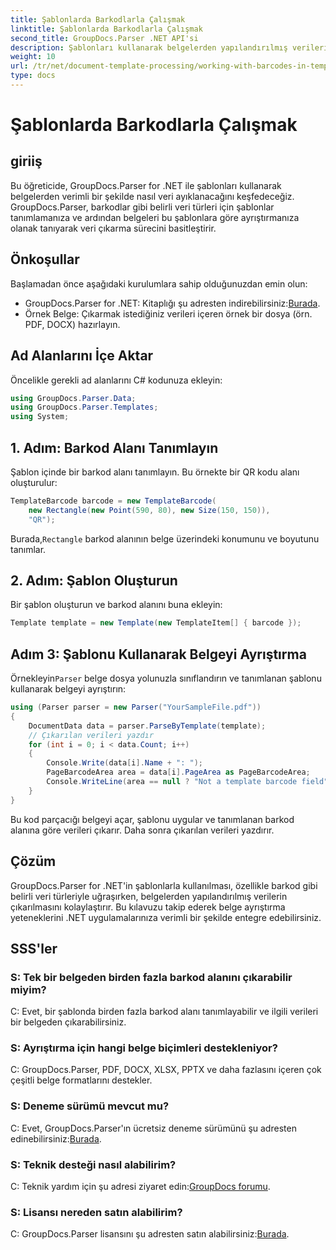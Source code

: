 ```yaml
---
title: Şablonlarda Barkodlarla Çalışmak
linktitle: Şablonlarda Barkodlarla Çalışmak
second_title: GroupDocs.Parser .NET API'si
description: Şablonları kullanarak belgelerden yapılandırılmış verileri ayıklamak için GroupDocs.Parser for .NET'i nasıl kullanacağınızı öğrenin. Barkod alanlarıyla veri çıkarmayı basitleştirin.
weight: 10
url: /tr/net/document-template-processing/working-with-barcodes-in-templates/
type: docs
---
```

# Şablonlarda Barkodlarla Çalışmak

## giriiş
Bu öğreticide, GroupDocs.Parser for .NET ile şablonları kullanarak belgelerden verimli bir şekilde nasıl veri ayıklanacağını keşfedeceğiz. GroupDocs.Parser, barkodlar gibi belirli veri türleri için şablonlar tanımlamanıza ve ardından belgeleri bu şablonlara göre ayrıştırmanıza olanak tanıyarak veri çıkarma sürecini basitleştirir.
## Önkoşullar
Başlamadan önce aşağıdaki kurulumlara sahip olduğunuzdan emin olun:
-  GroupDocs.Parser for .NET: Kitaplığı şu adresten indirebilirsiniz:[Burada](https://releases.groupdocs.com/parser/net/).
- Örnek Belge: Çıkarmak istediğiniz verileri içeren örnek bir dosya (örn. PDF, DOCX) hazırlayın.

## Ad Alanlarını İçe Aktar
Öncelikle gerekli ad alanlarını C# kodunuza ekleyin:
```csharp
using GroupDocs.Parser.Data;
using GroupDocs.Parser.Templates;
using System;
```
## 1. Adım: Barkod Alanı Tanımlayın
Şablon içinde bir barkod alanı tanımlayın. Bu örnekte bir QR kodu alanı oluşturulur:
```csharp
TemplateBarcode barcode = new TemplateBarcode(
    new Rectangle(new Point(590, 80), new Size(150, 150)),
    "QR");
```
 Burada,`Rectangle` barkod alanının belge üzerindeki konumunu ve boyutunu tanımlar.
## 2. Adım: Şablon Oluşturun
Bir şablon oluşturun ve barkod alanını buna ekleyin:
```csharp
Template template = new Template(new TemplateItem[] { barcode });
```
## Adım 3: Şablonu Kullanarak Belgeyi Ayrıştırma
 Örnekleyin`Parser` belge dosya yolunuzla sınıflandırın ve tanımlanan şablonu kullanarak belgeyi ayrıştırın:
```csharp
using (Parser parser = new Parser("YourSampleFile.pdf"))
{
    DocumentData data = parser.ParseByTemplate(template);
    // Çıkarılan verileri yazdır
    for (int i = 0; i < data.Count; i++)
    {
        Console.Write(data[i].Name + ": ");
        PageBarcodeArea area = data[i].PageArea as PageBarcodeArea;
        Console.WriteLine(area == null ? "Not a template barcode field" : area.Value);
    }
}
```
Bu kod parçacığı belgeyi açar, şablonu uygular ve tanımlanan barkod alanına göre verileri çıkarır. Daha sonra çıkarılan verileri yazdırır.

## Çözüm
GroupDocs.Parser for .NET'in şablonlarla kullanılması, özellikle barkod gibi belirli veri türleriyle uğraşırken, belgelerden yapılandırılmış verilerin çıkarılmasını kolaylaştırır. Bu kılavuzu takip ederek belge ayrıştırma yeteneklerini .NET uygulamalarınıza verimli bir şekilde entegre edebilirsiniz.

## SSS'ler
### S: Tek bir belgeden birden fazla barkod alanını çıkarabilir miyim?
C: Evet, bir şablonda birden fazla barkod alanı tanımlayabilir ve ilgili verileri bir belgeden çıkarabilirsiniz.
### S: Ayrıştırma için hangi belge biçimleri destekleniyor?
C: GroupDocs.Parser, PDF, DOCX, XLSX, PPTX ve daha fazlasını içeren çok çeşitli belge formatlarını destekler.
### S: Deneme sürümü mevcut mu?
 C: Evet, GroupDocs.Parser'ın ücretsiz deneme sürümünü şu adresten edinebilirsiniz:[Burada](https://releases.groupdocs.com/).
### S: Teknik desteği nasıl alabilirim?
 C: Teknik yardım için şu adresi ziyaret edin:[GroupDocs forumu](https://forum.groupdocs.com/c/parser/17).
### S: Lisansı nereden satın alabilirim?
 C: GroupDocs.Parser lisansını şu adresten satın alabilirsiniz:[Burada](https://purchase.groupdocs.com/buy).